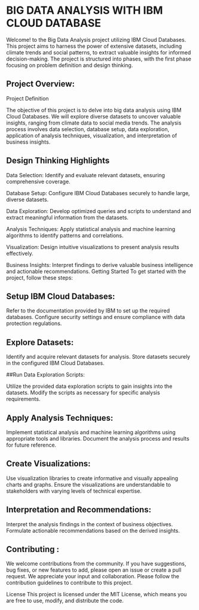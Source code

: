 # BIG DATA ANALYSIS WITH IBM CLOUD DATABASE

Welcome! to the Big Data Analysis project utilizing IBM Cloud Databases. This project aims to harness the power of extensive datasets, including climate trends and social patterns, to extract valuable insights for informed decision-making. The project is structured into phases, with the first phase focusing on problem definition and design thinking.


## Project Overview:
Project Definition

The objective of this project is to delve into big data analysis using IBM Cloud Databases. We will explore diverse datasets to uncover valuable insights, ranging from climate data to social media trends. The analysis process involves data selection, database setup, data exploration, application of analysis techniques, visualization, and interpretation of business insights.


## Design Thinking Highlights
Data Selection: 
    Identify and evaluate relevant datasets, ensuring comprehensive coverage.


Database Setup: 
    Configure IBM Cloud Databases securely to handle large, diverse datasets.

Data Exploration:
    Develop optimized queries and scripts to understand and extract meaningful information from the datasets.

Analysis Techniques: 
    Apply statistical analysis and machine learning algorithms to identify patterns and correlations.

Visualization: 
    Design intuitive visualizations to present analysis results effectively.
    
Business Insights:
    Interpret findings to derive valuable business intelligence and actionable recommendations.
    Getting Started
To get started with the project, follow these steps:



## Setup IBM Cloud Databases:

Refer to the documentation provided by IBM to set up the required databases.
Configure security settings and ensure compliance with data protection regulations.

## Explore Datasets:

Identify and acquire relevant datasets for analysis.
Store datasets securely in the configured IBM Cloud Databases.

##Run Data Exploration Scripts:

Utilize the provided data exploration scripts to gain insights into the datasets.
Modify the scripts as necessary for specific analysis requirements.

## Apply Analysis Techniques:

Implement statistical analysis and machine learning algorithms using appropriate tools and libraries.
Document the analysis process and results for future reference.

## Create Visualizations:

Use visualization libraries to create informative and visually appealing charts and graphs.
Ensure the visualizations are understandable to stakeholders with varying levels of technical expertise.

## Interpretation and Recommendations:

Interpret the analysis findings in the context of business objectives.
Formulate actionable recommendations based on the derived insights.

## Contributing :
We welcome contributions from the community. If you have suggestions, bug fixes, or new features to add, please open an issue or create a pull request. We appreciate your input and collaboration.
Please follow the contribution guidelines to contribute to this project.

License
This project is licensed under the MIT License, which means you are free to use, modify, and distribute the code.
